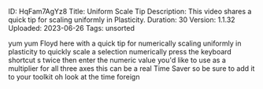 ID: HqFam7AgYz8
Title: Uniform Scale Tip
Description: This video shares a quick tip for scaling uniformly in Plasticity.
Duration: 30
Version: 1.1.32
Uploaded: 2023-06-26
Tags: unsorted

yum yum Floyd here with a quick tip for
numerically scaling uniformly in
plasticity to quickly scale a selection
numerically press the keyboard shortcut
s twice then enter the numeric value
you'd like to use as a multiplier for
all three axes this can be a real Time
Saver so be sure to add it to your
toolkit oh look at the time
foreign
